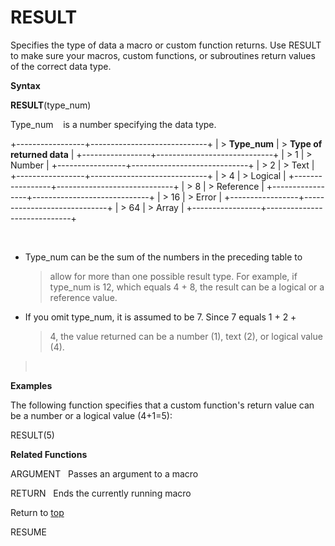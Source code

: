 RESULT
======

Specifies the type of data a macro or custom function returns. Use
RESULT to make sure your macros, custom functions, or subroutines return
values of the correct data type.

**Syntax**

**RESULT**(type\_num)

Type\_num    is a number specifying the data type.

+-----------------+-----------------------------+
| > **Type\_num** | > **Type of returned data** |
+-----------------+-----------------------------+
| > 1             | > Number                    |
+-----------------+-----------------------------+
| > 2             | > Text                      |
+-----------------+-----------------------------+
| > 4             | > Logical                   |
+-----------------+-----------------------------+
| > 8             | > Reference                 |
+-----------------+-----------------------------+
| > 16            | > Error                     |
+-----------------+-----------------------------+
| > 64            | > Array                     |
+-----------------+-----------------------------+

 

-   Type\_num can be the sum of the numbers in the preceding table to
    > allow for more than one possible result type. For example, if
    > type\_num is 12, which equals 4 + 8, the result can be a logical
    > or a reference value.

-   If you omit type\_num, it is assumed to be 7. Since 7 equals 1 + 2 +
    > 4, the value returned can be a number (1), text (2), or logical
    > value (4).

>  

**Examples**

The following function specifies that a custom function\'s return value
can be a number or a logical value (4+1=5):

RESULT(5)

**Related Functions**

ARGUMENT   Passes an argument to a macro

RETURN   Ends the currently running macro

Return to [top](#Q)

RESUME

